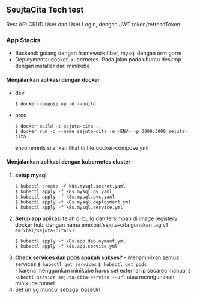## SeujtaCita Tech test

Rest API CRUD User dan User Login, dengan JWT token/refreshToken

### App Stacks
 - Backend: golang dengan framework fiber, mysql dengan orm gorm
 - Deployments: docker, kubernetes. Pada jalan pada ubuntu desktop dengan installer dari minikube

#### Menjalankan aplikasi dengan docker

 - dev
	```
	$ docker-compose up -d --build
	```
 - prod
	```
	$ docker build -t sejuta-cita .
	$ docker run -d --name sejuta-cita -e <ENV> -p 3000:3000 sejuta-cita 
	```
	envoiremnts silahkan lihat di file docker-compose.yml

#### Menjalankan aplikasi dengan kubernetes cluster
 1. **setup mysql** 
 	```
	$ kubectl create -f k8s.mysql.secret.yaml
	$ kubectl apply -f k8s.mysql.pv.yaml
	$ kubectl apply -f k8s.mysql.pvc.yaml
	$ kubectl apply -f k8s.mysql.deployment.yml
	$ kubectl apply -f k8s.mysql.service.yml
	```
 2. **Setup app**
	aplikasi telah di build dan tersimpan di image registery docker hub, dengan nama 
	emixbal/sejuta-cita gunakan tag v1
	``` emixbal/sejuta-cita:v1 ```
 	```
	$ kubectl apply -f k8s.app.deployment.yml
	$ kubectl apply -f k8s.app.service.yml
	```
 3. **Check services dan pods apakah sukses?**
		- Menampilkan semua services
		 ```$ kubectl get services```
		 ```$ kubectl get pods```  
		- karena menggunkan minikube harus set external ip secarea manual
				```$ kubectl service sejuta-cita-service --url```
				atau menngunakan minikube tunnel
 6. Set url yg muncul sebagai baseUrl

